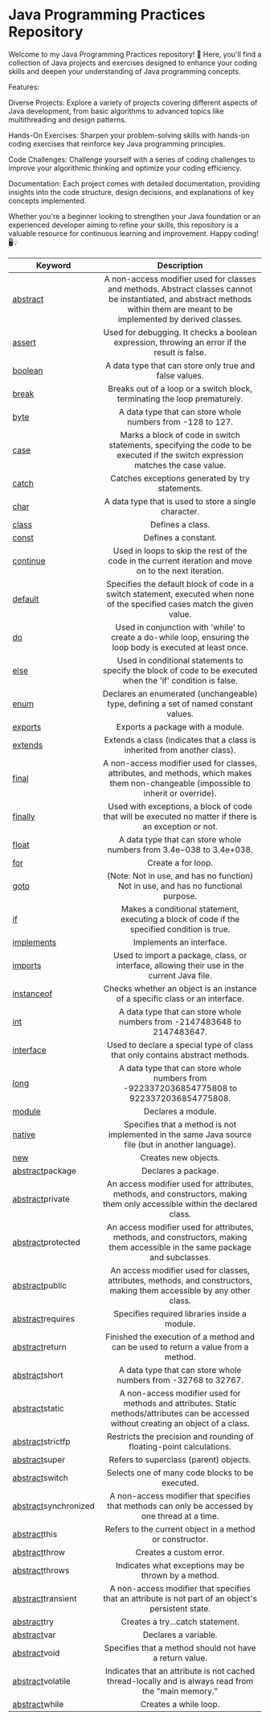 # Java Programming Practices Repository

Welcome to my Java Programming Practices repository! 🚀 Here, you'll find a collection of Java projects and exercises designed to enhance your coding skills and deepen your understanding of Java programming concepts.

Features:

Diverse Projects: Explore a variety of projects covering different aspects of Java development, from basic algorithms to advanced topics like multithreading and design patterns.

Hands-On Exercises: Sharpen your problem-solving skills with hands-on coding exercises that reinforce key Java programming principles.

Code Challenges: Challenge yourself with a series of coding challenges to improve your algorithmic thinking and optimize your coding efficiency.

Documentation: Each project comes with detailed documentation, providing insights into the code structure, design decisions, and explanations of key concepts implemented.

Whether you're a beginner looking to strengthen your Java foundation or an experienced developer aiming to refine your skills, this repository is a valuable resource for continuous learning and improvement. Happy coding! 🖥️💡


| Keyword        | Description   |
| -------------- |:-------------:|
| [abstract](https://github.com/ArjunAranetaCodes/JavaPractices/tree/main/Keywords/abstract)        |   A non-access modifier used for classes and methods. Abstract classes cannot be instantiated, and abstract methods within them are meant to be implemented by derived classes. |
| [assert](https://github.com/ArjunAranetaCodes/JavaPractices/tree/main/Keywords/assert)          | Used for debugging. It checks a boolean expression, throwing an error if the result is false. |
| [boolean](https://github.com/ArjunAranetaCodes/JavaPractices/tree/main/Keywords/boolean)        | A data type that can store only true and false values. |
| [break](https://github.com/ArjunAranetaCodes/JavaPractices/tree/main/Keywords/break)          | Breaks out of a loop or a switch block, terminating the loop prematurely. |
| [byte](https://github.com/ArjunAranetaCodes/JavaPractices/tree/main/Keywords/byte)           | A data type that can store whole numbers from -128 to 127.|
| [case](https://github.com/ArjunAranetaCodes/JavaPractices/tree/main/Keywords/case)           | Marks a block of code in switch statements, specifying the code to be executed if the switch expression matches the case value. |
| [catch](https://github.com/ArjunAranetaCodes/JavaPractices/tree/main/Keywords/catch)          |Catches exceptions generated by try statements.|
| [char](https://github.com/ArjunAranetaCodes/JavaPractices/tree/main/Keywords/char)           |A data type that is used to store a single character.|
| [class](https://github.com/ArjunAranetaCodes/JavaPractices/tree/main/Keywords/class)          |Defines a class.|
| [const](https://github.com/ArjunAranetaCodes/JavaPractices/tree/main/Keywords/const)          |Defines a constant.|
| [continue](https://github.com/ArjunAranetaCodes/JavaPractices/tree/main/Keywords/continue)       |Used in loops to skip the rest of the code in the current iteration and move on to the next iteration.|
| [default](https://github.com/ArjunAranetaCodes/JavaPractices/tree/main/Keywords/default)        |Specifies the default block of code in a switch statement, executed when none of the specified cases match the given value.|
| [do](https://github.com/ArjunAranetaCodes/JavaPractices/tree/main/Keywords/do)             |Used in conjunction with 'while' to create a do-while loop, ensuring the loop body is executed at least once.|
| [else](https://github.com/ArjunAranetaCodes/JavaPractices/tree/main/Keywords/else)           |Used in conditional statements to specify the block of code to be executed when the 'if' condition is false. |
| [enum](https://github.com/ArjunAranetaCodes/JavaPractices/tree/main/Keywords/enum)           |Declares an enumerated (unchangeable) type, defining a set of named constant values. |
| [exports](https://github.com/ArjunAranetaCodes/JavaPractices/tree/main/Keywords/exports)        |Exports a package with a module. |
| [extends](https://github.com/ArjunAranetaCodes/JavaPractices/tree/main/Keywords/extends)        |Extends a class (indicates that a class is inherited from another class). |
| [final](https://github.com/ArjunAranetaCodes/JavaPractices/tree/main/Keywords/final)          |A non-access modifier used for classes, attributes, and methods, which makes them non-changeable (impossible to inherit or override). |
| [finally](https://github.com/ArjunAranetaCodes/JavaPractices/tree/main/Keywords/finally)        |Used with exceptions, a block of code that will be executed no matter if there is an exception or not. |
| [float](https://github.com/ArjunAranetaCodes/JavaPractices/tree/main/Keywords/float)          |A data type that can store whole numbers from 3.4e−038 to 3.4e+038. |
| [for](https://github.com/ArjunAranetaCodes/JavaPractices/tree/main/Keywords/for)            |Create a for loop.|
| [goto](https://github.com/ArjunAranetaCodes/JavaPractices/tree/main/Keywords/goto)           | (Note: Not in use, and has no function) Not in use, and has no functional purpose.|
| [if](https://github.com/ArjunAranetaCodes/JavaPractices/tree/main/Keywords/if)             |Makes a conditional statement, executing a block of code if the specified condition is true.|
| [implements](https://github.com/ArjunAranetaCodes/JavaPractices/tree/main/Keywords/implements)     |Implements an interface.|
| [imports](https://github.com/ArjunAranetaCodes/JavaPractices/tree/main/Keywords/imports)        |Used to import a package, class, or interface, allowing their use in the current Java file.|
| [instanceof](https://github.com/ArjunAranetaCodes/JavaPractices/tree/main/Keywords/instanceof)     |Checks whether an object is an instance of a specific class or an interface.|
| [int](https://github.com/ArjunAranetaCodes/JavaPractices/tree/main/Keywords/int)            |A data type that can store whole numbers from -2147483648 to 2147483647.|
| [interface](https://github.com/ArjunAranetaCodes/JavaPractices/tree/main/Keywords/interface)      |Used to declare a special type of class that only contains abstract methods.|
| [long](https://github.com/ArjunAranetaCodes/JavaPractices/tree/main/Keywords/long)           |A data type that can store whole numbers from -9223372036854775808 to 9223372036854775808.|
| [module](https://github.com/ArjunAranetaCodes/JavaPractices/tree/main/Keywords/module)         |Declares a module. |
| [native](https://github.com/ArjunAranetaCodes/JavaPractices/tree/main/Keywords/native)         |Specifies that a method is not implemented in the same Java source file (but in another language).|
| [new](https://github.com/ArjunAranetaCodes/JavaPractices/tree/main/Keywords/new)            |Creates new objects.|
| [abstract](https://github.com/ArjunAranetaCodes/JavaPractices/tree/main/Keywords/abstract)package        |Declares a package.|
| [abstract](https://github.com/ArjunAranetaCodes/JavaPractices/tree/main/Keywords/abstract)private        |An access modifier used for attributes, methods, and constructors, making them only accessible within the declared class.|
| [abstract](https://github.com/ArjunAranetaCodes/JavaPractices/tree/main/Keywords/abstract)protected      |An access modifier used for attributes, methods, and constructors, making them accessible in the same package and subclasses.|
| [abstract](https://github.com/ArjunAranetaCodes/JavaPractices/tree/main/Keywords/abstract)public         |An access modifier used for classes, attributes, methods, and constructors, making them accessible by any other class.|
| [abstract](https://github.com/ArjunAranetaCodes/JavaPractices/tree/main/Keywords/abstract)requires       |Specifies required libraries inside a module. |
| [abstract](https://github.com/ArjunAranetaCodes/JavaPractices/tree/main/Keywords/abstract)return         | Finished the execution of a method and can be used to return a value from a method.|
| [abstract](https://github.com/ArjunAranetaCodes/JavaPractices/tree/main/Keywords/abstract)short          |A data type that can store whole numbers from -32768 to 32767.|
| [abstract](https://github.com/ArjunAranetaCodes/JavaPractices/tree/main/Keywords/abstract)static         |A non-access modifier used for methods and attributes. Static methods/attributes can be accessed without creating an object of a class.|
| [abstract](https://github.com/ArjunAranetaCodes/JavaPractices/tree/main/Keywords/abstract)strictfp       |Restricts the precision and rounding of floating-point calculations.|
| [abstract](https://github.com/ArjunAranetaCodes/JavaPractices/tree/main/Keywords/abstract)super          |Refers to superclass (parent) objects.|
| [abstract](https://github.com/ArjunAranetaCodes/JavaPractices/tree/main/Keywords/abstract)switch         |Selects one of many code blocks to be executed.|
| [abstract](https://github.com/ArjunAranetaCodes/JavaPractices/tree/main/Keywords/abstract)synchronized   |A non-access modifier that specifies that methods can only be accessed by one thread at a time.|
| [abstract](https://github.com/ArjunAranetaCodes/JavaPractices/tree/main/Keywords/abstract)this           |Refers to the current object in a method or constructor.|
| [abstract](https://github.com/ArjunAranetaCodes/JavaPractices/tree/main/Keywords/abstract)throw          | Creates a custom error.|
| [abstract](https://github.com/ArjunAranetaCodes/JavaPractices/tree/main/Keywords/abstract)throws         |Indicates what exceptions may be thrown by a method.|
| [abstract](https://github.com/ArjunAranetaCodes/JavaPractices/tree/main/Keywords/abstract)transient      |A non-access modifier that specifies that an attribute is not part of an object's persistent state.|
| [abstract](https://github.com/ArjunAranetaCodes/JavaPractices/tree/main/Keywords/abstract)try            |Creates a try...catch statement. |
| [abstract](https://github.com/ArjunAranetaCodes/JavaPractices/tree/main/Keywords/abstract)var            |Declares a variable. |
| [abstract](https://github.com/ArjunAranetaCodes/JavaPractices/tree/main/Keywords/abstract)void           |Specifies that a method should not have a return value.|
| [abstract](https://github.com/ArjunAranetaCodes/JavaPractices/tree/main/Keywords/abstract)volatile       |Indicates that an attribute is not cached thread-locally and is always read from the "main memory."|
| [abstract](https://github.com/ArjunAranetaCodes/JavaPractices/tree/main/Keywords/abstract)while          |Creates a while loop.|